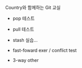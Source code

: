 Country와 함께하는 Git 교실

- pop 테스트
- pull 테스트
- stash 실습...



- fast-foward exer / conflict test
- 3-way other
